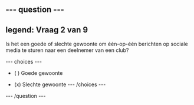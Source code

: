 --- question ---
---
legend: Vraag 2 van 9
---

Is het een goede of slechte gewoonte om één-op-één berichten op sociale media te sturen naar een deelnemer van een club?

--- choices ---
- ( ) Goede gewoonte

- (x) Slechte gewoonte
--- /choices ---

--- /question ---
